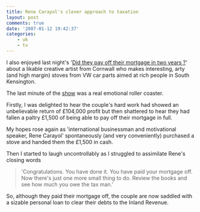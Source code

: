 ```yaml
---
title: Rene Carayol's clever approach to taxation
layout: post
comments: true
date: '2007-01-12 19:42:37'
categories:
    - uk
    - tv
---
```

I also enjoyed last night's 
'[Did they pay off their mortgage in two years ?](http://www.bbc.co.uk/pressoffice/proginfo/tv/wk2/unplaced.shtml#unplaced_mortgage)'
about a likable creative artist from Cornwall who makes interesting,
arty (and high margin) stoves from VW car parts aimed at rich people
in South Kensington.

The last minute of the
[show](http://www.nbrightside.com/blog/2006/01/20/recursive-financial-advice-from-the-bbc/)
was a real emotional roller coaster.

Firstly, I was delighted to hear the couple's hard work had showed an
unbelievable return of &pound;104,000 profit but then shattered to
hear they had fallen a paltry &pound;1,500 of being able to pay off
their mortgage in full.

My hopes rose again as 'international businessman and motivational
speaker, Rene Carayol' spontaneously (and very conveniently) purchased
a stove and handed them the &pound;1,500 in cash.

Then I started to laugh uncontrollably as I struggled to assimilate
Rene's closing words

> 'Congratulations. You have done it. You have paid your mortgage off.
> Now there's just one more small thing to do. Review the books and
> see how much you owe the tax man.'

So, although they paid their mortgage off, the couple are now saddled
with a sizable personal loan to clear their debts to the Inland
Revenue.
